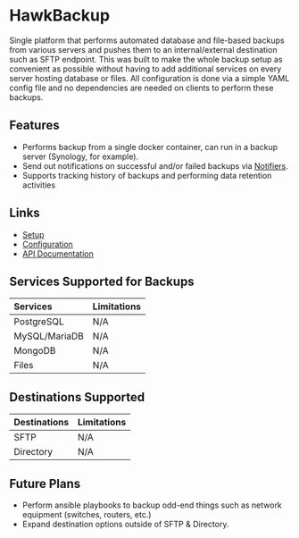 # HawkBackup

Single platform that performs automated database and file-based backups from various servers and pushes them to an internal/external destination such as SFTP endpoint. This was built to make the whole backup setup as convenient as possible without having to add additional services on every server hosting database or files. All configuration is done via a simple YAML config file and no dependencies are needed on clients to perform these backups.

## Features

* Performs backup from a single docker container, can run in a backup server (Synology, for example).
* Send out notifications on successful and/or failed backups via [Notifiers](https://github.com/liiight/notifiers).
* Supports tracking history of backups and performing data retention activities

## Links

* [Setup](SETUP.md)
* [Configuration](CONFIGURATION.md)
* [API Documentation](API_DOC.md)

## Services Supported for Backups

| Services      | Limitations |
| :------------ | ----------- |
| PostgreSQL    | N/A         |
| MySQL/MariaDB | N/A         |
| MongoDB       | N/A         |
| Files         | N/A         |

## Destinations Supported

| Destinations | Limitations |
| :----------- | ----------- |
| SFTP         | N/A         |
| Directory    | N/A         |

## Future Plans

* Perform ansible playbooks to backup odd-end things such as network equipment (switches, routers, etc.)
* Expand destination options outside of SFTP & Directory.
